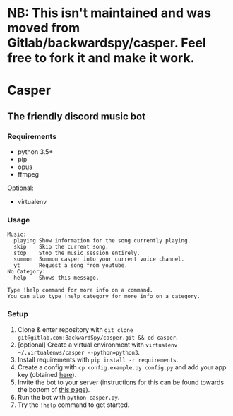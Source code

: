 # NB: This isn't maintained and was moved from Gitlab/backwardspy/casper. Feel free to fork it and make it work. #

# Casper

## The friendly discord music bot

### Requirements
- python 3.5+
- pip
- opus
- ffmpeg

Optional:
- virtualenv

### Usage

```
Music:
  playing Show information for the song currently playing.
  skip    Skip the current song.
  stop    Stop the music session entirely.
  summon  Summon casper into your current voice channel.
  yt      Request a song from youtube.
No Category:
  help    Shows this message.

Type !help command for more info on a command.
You can also type !help category for more info on a category.
```

### Setup

1. Clone & enter repository with `git clone git@gitlab.com:BackwardSpy/casper.git && cd casper`.
2. [optional] Create a virtual environment with `virtualenv ~/.virtualenvs/casper --python=python3`.
3. Install requirements with `pip install -r requirements`.
4. Create a config with `cp config.example.py config.py` and add your app key (obtained [here](https://discordapp.com/developers/applications/me)).
5. Invite the bot to your server (instructions for this can be found towards the bottom of [this page](https://discordapp.com/developers/docs/topics/oauth2)).
6. Run the bot with `python casper.py`.
7. Try the `!help` command to get started.
